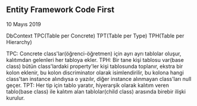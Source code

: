 ## Entity Framework Code First

10 Mayıs 2019

DbContext
TPC(Table per Concrete)
TPT(Table per Type)
TPH(Table per Hierarchy)

TPC: Concrete class'lar(öğrenci-öğretmen) için ayrı ayrı tablolar oluşur, kalıtımdan gelenleri her tabloya ekler.
TPH: Bir tane kişi tablosu var(base class) bütün class'lardaki property'ler kişi tablosunda toplanır, ekstra bir kolon eklenir, bu kolon discriminator olarak isimlendirilir, bu kolona hangi class'tan instance alındıysa o yazılır, diğer instance alınmayan class'ları null geçer.
TPT: Her tip için tablo yaratır, hiyerarşik olarak kalıtım veren tablo(base class) ile kalıtım alan tablolar(child class) arasında birebir ilişki kurulur.
